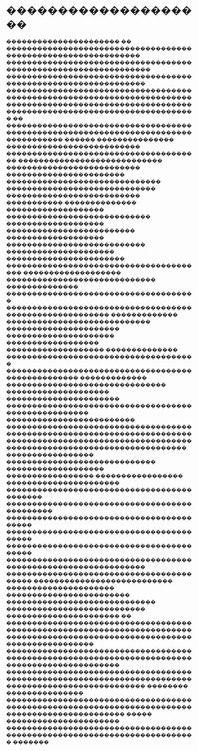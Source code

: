 # ��������������������
����������������������
��
��������������������������������������������������������������
����������������������������������������������������������������
���������������������������������������������������������������
�������������������������������������������������������������������������������������������������������������������������������������������������
��
�����������������������������������������������������������������������������������
������
���������������
��������������������������
��������������������������������������
����������������������������
��������������������������
�����������������������
������������������������������
�����������������������������
��������������������������
�����������
��������������
�������������������
����������������������������
�������������������
�������������������������
�������������������
���������������������������
���������������������
�����������������������
���������������������������������������
�������������������
�����������������������������
��������������
�������������������������������������
��������������������������������������������������������
�������������
����������������������������
����������������������
���������������������
������������������
�������������������
��������������
�������������������������������������
��������������������������������������������������
�������������
�������������������������������
��������������������
����������������������
������������������������������������
����������������
�������������������������
�����������������������������������������������������������������������������������������������������������������������������������������������
�����������������
�����������������������������
�������������������
�����������������
�����������������
����������������������
�������������������������������������������
���������������������������������������������
�����������������������������������������
�����������������������������������������
�����������������������������������������
������������������������������������
���������������������������
�����������������������������������������
���������������������������
���������������������
������������������������
�����������������������������
���������������������������
����������������������
��
�����������������������������������������������������������������������������������������������������������������������������
����������������������������������������������������������������������������������������������
���������������������������������������������������������������������������������������������������
��������
���������������
�����������������������������������������������������������������������������������������������
�����
����������������������
�������������������������������������������������������������������������
�������
